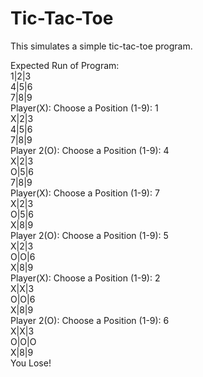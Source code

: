 # Tic-Tac-Toe

This simulates a simple tic-tac-toe program.

Expected Run of Program: <br />
1|2|3 <br />
4|5|6 <br />
7|8|9 <br />
Player(X): Choose a Position (1-9): 1 <br />
X|2|3 <br />
4|5|6 <br />
7|8|9 <br />
Player 2(O): Choose a Position (1-9): 4 <br />
X|2|3 <br />
O|5|6 <br />
7|8|9 <br />
Player(X): Choose a Position (1-9): 7 <br />
X|2|3 <br />
O|5|6 <br />
X|8|9 <br />
Player 2(O): Choose a Position (1-9): 5 <br />
X|2|3 <br />
O|O|6 <br />
X|8|9 <br />
Player(X): Choose a Position (1-9): 2 <br /> 
X|X|3 <br />
O|O|6 <br />
X|8|9 <br />
Player 2(O): Choose a Position (1-9): 6 <br />
X|X|3 <br />
O|O|O <br />
X|8|9 <br />
You Lose! <br />
